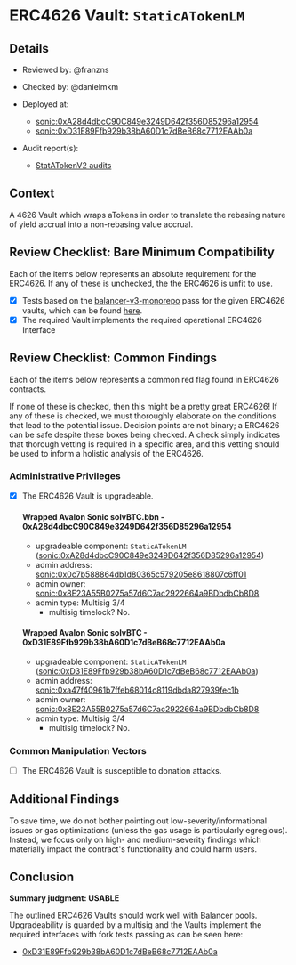 # ERC4626 Vault: `StaticATokenLM`

## Details
- Reviewed by: @franzns
- Checked by: @danielmkm
- Deployed at:
    - [sonic:0xA28d4dbcC90C849e3249D642f356D85296a12954](https://sonicscan.org/address/0xA28d4dbcC90C849e3249D642f356D85296a12954#code)
    - [sonic:0xD31E89Ffb929b38bA60D1c7dBeB68c7712EAAb0a](https://sonicscan.org/address/0xD31E89Ffb929b38bA60D1c7dBeB68c7712EAAb0a#code)

- Audit report(s):
    - [StatATokenV2 audits](https://github.com/aave-dao/aave-v3-origin/blob/067d29eb75115179501edc4316d125d9773f7928/audits/11-09-2024_Certora_StataTokenV2.pdf)

## Context
A 4626 Vault which wraps aTokens in order to translate the rebasing nature of yield accrual into a non-rebasing value accrual.

## Review Checklist: Bare Minimum Compatibility
Each of the items below represents an absolute requirement for the ERC4626. If any of these is unchecked, the the ERC4626 is unfit to use.

- [x] Tests based on the [balancer-v3-monorepo](https://github.com/balancer/balancer-v3-monorepo/tree/main/pkg/vault/test/foundry/fork) pass for the given ERC4626 vaults, which can be found [here](https://github.com/balancer/balancer-v3-erc4626-tests/tree/main/test).
- [x] The required Vault implements the required operational ERC4626 Interface

## Review Checklist: Common Findings
Each of the items below represents a common red flag found in ERC4626 contracts.

If none of these is checked, then this might be a pretty great ERC4626! If any of these is checked, we must thoroughly elaborate on the conditions that lead to the potential issue. Decision points are not binary; a ERC4626 can be safe despite these boxes being checked. A check simply indicates that thorough vetting is required in a specific area, and this vetting should be used to inform a holistic analysis of the ERC4626.

### Administrative Privileges
- [x] The ERC4626 Vault is upgradeable. 

    #### Wrapped Avalon Sonic solvBTC.bbn - 0xA28d4dbcC90C849e3249D642f356D85296a12954
    - upgradeable component: `StaticATokenLM` ([sonic:0xA28d4dbcC90C849e3249D642f356D85296a12954](https://sonicscan.org/address/0xA28d4dbcC90C849e3249D642f356D85296a12954#code))
    - admin address: [sonic:0x0c7b588864db1d80365c579205e8618807c6ff01](https://sonicscan.org/address/0x0c7b588864db1d80365c579205e8618807c6ff01)
    - admin owner: [sonic:0x8E23A55B0275a57d6C7ac2922664a9BDbdbCb8D8](https://sonicscan.org/address/0x8E23A55B0275a57d6C7ac2922664a9BDbdbCb8D8)
    - admin type: Multisig 3/4
        - multisig timelock? No.

    #### Wrapped Avalon Sonic solvBTC - 0xD31E89Ffb929b38bA60D1c7dBeB68c7712EAAb0a
    - upgradeable component: `StaticATokenLM` ([sonic:0xD31E89Ffb929b38bA60D1c7dBeB68c7712EAAb0a](https://sonicscan.org/address/0xD31E89Ffb929b38bA60D1c7dBeB68c7712EAAb0a#code))
    - admin address: [sonic:0xa47f40961b7ffeb68014c8119dbda827939fec1b](https://sonicscan.org/address/0xa47f40961b7ffeb68014c8119dbda827939fec1b#code)
    - admin owner: [sonic:0x8E23A55B0275a57d6C7ac2922664a9BDbdbCb8D8](https://sonicscan.org/address/0x8E23A55B0275a57d6C7ac2922664a9BDbdbCb8D8#code)
    - admin type: Multisig 3/4
        - multisig timelock? No.

### Common Manipulation Vectors
- [ ] The ERC4626 Vault is susceptible to donation attacks.

## Additional Findings
To save time, we do not bother pointing out low-severity/informational issues or gas optimizations (unless the gas usage is particularly egregious). Instead, we focus only on high- and medium-severity findings which materially impact the contract's functionality and could harm users.

## Conclusion
**Summary judgment: USABLE**

The outlined ERC4626 Vaults should work well with Balancer pools. Upgradeability is guarded by a multisig and the Vaults implement the required interfaces with fork tests passing as can be seen here:
- [0xD31E89Ffb929b38bA60D1c7dBeB68c7712EAAb0a](https://github.com/balancer/balancer-v3-erc4626-tests/blob/main/test/sonic/ERC4626Avalon.t.sol)